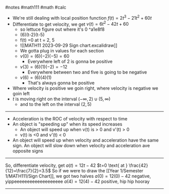 #notes #math111 #math #calc
- We're still dealing with local position function $f(t) = 2t^{3}-21t^{2}+60t$
- Differentiate to get velocity, we get $v(t) = 6t^{2}-42t +60$
	- so lettuce figure out where it's 0 ^a1e8f8
	- (6)(t-2)(t-5)
	- f(t) =0 at t = 2, 5
	- ![[MATH11 2023-09-29 Sign chart.excalidraw]]
	- We gotta plug in values for each section
	- $v(0) = (6)(-2)(-5)=60$
		- Everywhere left of 2 is gonna be positive
	- $v(3)=(6)(1)(-2)=-12$
		- Everywhere between two and five is going to be negative
	- $v(6)=(6)(4)(1)$
		- That's always gonna be positive
- Where velocity is positive we goin right, where velocity is negative we goin left
- $t$ is moving right on the interval $(-\infty,2)\cup(5,\infty)$
	- and to the left on the interval $(2,5)$

---
- Acceleration is the ROC of velocity with respect to time
- An object is "speeding up" when its speed increases 
	- An object will speed up when v(t) is > 0 and v'(t) > 0
	- v(t) is <0 and v'(t) < 0
- An object will speed up when velocity and acceleration have the same sign. An object will slow down when velocity and acceleration ave opposite signs

---

So, differentiate velocity, get $a(t)=12t-42$
$t=0 \text{ at } \frac{42}{12}=\frac{7}{2}=3.5$
So if we were to draw the [[Year 1/Semester 1/MATH111/Sign Chart]], we got two halves
$a(0)=12(0)-42$ negative, yippeeeeeeeeeeeeeeeeeee
$a(4)=12(4)-42$ positive, hip hip hooray

---

